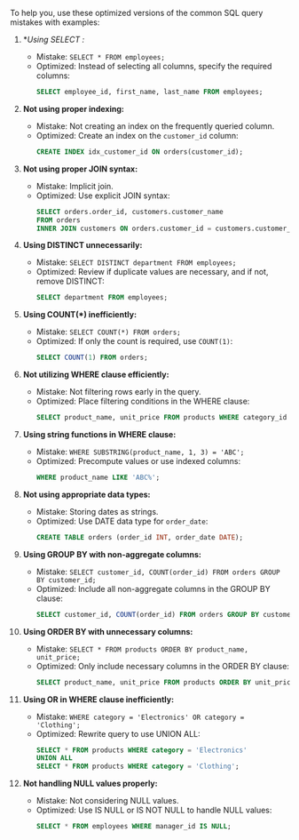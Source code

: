 To help you, use these optimized versions of the common SQL query mistakes with examples:

1. **Using SELECT *:**
   - Mistake: `SELECT * FROM employees;`
   - Optimized: Instead of selecting all columns, specify the required columns:
     ```sql
     SELECT employee_id, first_name, last_name FROM employees;
     ```

2. **Not using proper indexing:**
   - Mistake: Not creating an index on the frequently queried column.
   - Optimized: Create an index on the `customer_id` column:
     ```sql
     CREATE INDEX idx_customer_id ON orders(customer_id);
     ```

3. **Not using proper JOIN syntax:**
   - Mistake: Implicit join.
   - Optimized: Use explicit JOIN syntax:
     ```sql
     SELECT orders.order_id, customers.customer_name
     FROM orders
     INNER JOIN customers ON orders.customer_id = customers.customer_id;
     ```

4. **Using DISTINCT unnecessarily:**
   - Mistake: `SELECT DISTINCT department FROM employees;`
   - Optimized: Review if duplicate values are necessary, and if not, remove DISTINCT:
     ```sql
     SELECT department FROM employees;
     ```

5. **Using COUNT(*) inefficiently:**
   - Mistake: `SELECT COUNT(*) FROM orders;`
   - Optimized: If only the count is required, use `COUNT(1)`:
     ```sql
     SELECT COUNT(1) FROM orders;
     ```

6. **Not utilizing WHERE clause efficiently:**
   - Mistake: Not filtering rows early in the query.
   - Optimized: Place filtering conditions in the WHERE clause:
     ```sql
     SELECT product_name, unit_price FROM products WHERE category_id = 1;
     ```

7. **Using string functions in WHERE clause:**
   - Mistake: `WHERE SUBSTRING(product_name, 1, 3) = 'ABC';`
   - Optimized: Precompute values or use indexed columns:
     ```sql
     WHERE product_name LIKE 'ABC%';
     ```

8. **Not using appropriate data types:**
   - Mistake: Storing dates as strings.
   - Optimized: Use DATE data type for `order_date`:
     ```sql
     CREATE TABLE orders (order_id INT, order_date DATE);
     ```

9. **Using GROUP BY with non-aggregate columns:**
   - Mistake: `SELECT customer_id, COUNT(order_id) FROM orders GROUP BY customer_id;`
   - Optimized: Include all non-aggregate columns in the GROUP BY clause:
     ```sql
     SELECT customer_id, COUNT(order_id) FROM orders GROUP BY customer_id;
     ```

10. **Using ORDER BY with unnecessary columns:**
    - Mistake: `SELECT * FROM products ORDER BY product_name, unit_price;`
    - Optimized: Only include necessary columns in the ORDER BY clause:
      ```sql
      SELECT product_name, unit_price FROM products ORDER BY unit_price;
      ```

11. **Using OR in WHERE clause inefficiently:**
    - Mistake: `WHERE category = 'Electronics' OR category = 'Clothing';`
    - Optimized: Rewrite query to use UNION ALL:
      ```sql
      SELECT * FROM products WHERE category = 'Electronics'
      UNION ALL
      SELECT * FROM products WHERE category = 'Clothing';
      ```

12. **Not handling NULL values properly:**
    - Mistake: Not considering NULL values.
    - Optimized: Use IS NULL or IS NOT NULL to handle NULL values:
      ```sql
      SELECT * FROM employees WHERE manager_id IS NULL;
      ```
